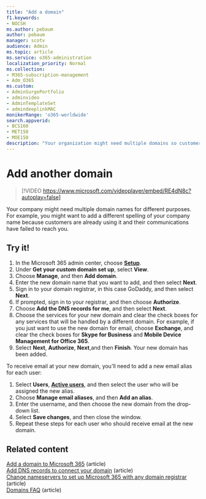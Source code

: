 ```yaml
---
title: "Add a domain"
f1.keywords:
- NOCSH
ms.author: pebaum
author: pebaum
manager: scotv
audience: Admin
ms.topic: article
ms.service: o365-administration
localization_priority: Normal
ms.collection: 
- M365-subscription-management 
- Adm_O365
ms.custom: 
- AdminSurgePortfolio
- adminvideo
- AdminTemplateSet
- admindeeplinkMAC
monikerRange: 'o365-worldwide'
search.appverid:
- BCS160
- MET150
- MOE150
description: "Your organization might need multiple domains so customers can find you. Learn how to add another domain to your subscription."
---
```


# Add another domain

> [!VIDEO https://www.microsoft.com/videoplayer/embed/RE4dN8c?autoplay=false]

Your company might need multiple domain names for different purposes. For example, you might want to add a different spelling of your company name because customers are already using it and their communications have failed to reach you.

## Try it!

1. In the Microsoft 365 admin center, choose <a href="https://go.microsoft.com/fwlink/p/?linkid=2171997" target="_blank">**Setup**</a>.
1. Under **Get your custom domain set up**, select **View**.
1. Choose **Manage**, and then **Add domain**.
1. Enter the new domain name that you want to add, and then select **Next**.
1. Sign in to your domain registrar, in this case GoDaddy, and then select **Next**.
1. If prompted, sign in to your registrar, and then choose **Authorize**.
1. Choose **Add the DNS records for me**, and then select **Next**.
1. Choose the services for your new domain and clear the check boxes for any services that will be handled by a different domain. For example, if you just want to use the new domain for email, choose **Exchange**, and clear the check boxes for **Skype for Business** and **Mobile Device Management for Office 365**.
1. Select **Next**, **Authorize**, **Next**,and then **Finish**. Your new domain has been added.

To receive email at your new domain, you'll need to add a new email alias for each user:

1. Select **Users**, <a href="https://go.microsoft.com/fwlink/p/?linkid=834822" target="_blank">**Active users**</a>, and then select the user who will be assigned the new alias.
1. Choose **Manage email aliases**, and then **Add an alias**.
1. Enter the username, and then choose the new domain from the drop-down list.
1. Select **Save changes**, and then close the window.
1. Repeat these steps for each user who should receive email at the new domain.

## Related content

[Add a domain to Microsoft 365](../admin/setup/add-domain.md) (article)\
[Add DNS records to connect your domain](../admin/get-help-with-domains/create-dns-records-at-any-dns-hosting-provider.md) (article)\
[Change nameservers to set up Microsoft 365 with any domain registrar](../admin/get-help-with-domains/change-nameservers-at-any-domain-registrar.md) (article)\
[Domains FAQ](../admin/setup/domains-faq.yml) (article)